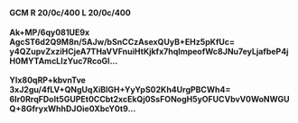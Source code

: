 #### GCM R 20/0c/400 L 20/0c/400
**Ak+MP/6qy081UE9x**<br/>**AgcST6d2Q9M8n/5AJw/bSnCCzAsexQUyB+EHz5pKfUc=**<br/>**y4QZupvZxziHCjeA7THaVVFnuiHtKjkfx7hqImpeofWc8JNu7eyLjafbeP4jH0MYTAmcLIzYuc7RcoGl...**<br/><br/>
**YIx80qRP+kbvnTve**<br/>**3xJ2gu/4fLV+QNgUqXiBlGH+YyYpS02Kh4UrgPBCWh4=**<br/>**6Ir0RrqFDoIt5GUPEt0CCbt2xcEkQj0SsFONogH5yOFUCVbvV0WoNWGUQ+8GfryxWhhDJOie0XbcY0t9...**